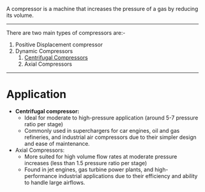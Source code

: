 A compressor is a machine that increases the pressure of a gas by reducing its volume.

---
There are two main types of compressors are:-
1. Positive Displacement compressor 
2. Dynamic Compressors
	1. [Centrifugal Compressors](Centrifugal%20Compressors.md) 
	2. Axial Compressors

---
# Application

- **Centrifugal compressor:**
	- Ideal for moderate to high-pressure application (around 5-7 pressure ratio per stage)
	- Commonly used in superchargers for car engines, oil and gas refineries, and industrial air compressors due to their simpler design and ease of maintenance.
- Axial Compressors:
	- More suited for high volume flow rates at moderate pressure increases (less than 1.5 pressure ratio per stage)
	- Found in jet engines, gas turbine power plants, and high-performance industrial applications due to their efficiency and ability to handle large airflows.